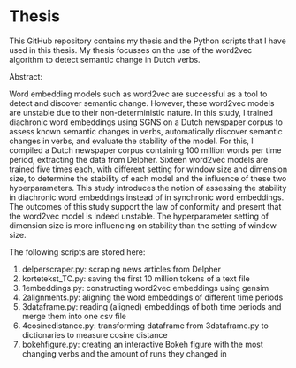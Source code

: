 # Thesis

This GitHub repository contains my thesis and the Python scripts that I have used in this thesis. My thesis focusses on the use of the word2vec algorithm to detect semantic change in Dutch verbs.

Abstract:

Word embedding models such as word2vec are successful as a tool to detect and discover semantic change. However, these word2vec models are unstable due to their non-deterministic nature. In this study, I trained diachronic word embeddings using SGNS on a Dutch newspaper corpus to assess known semantic changes in verbs, automatically discover semantic changes in verbs, and evaluate the stability of the model. For this, I compiled a Dutch newspaper corpus containing 100 million words per time period, extracting the data from Delpher. Sixteen word2vec models are trained five times each, with different setting for window size and dimension size, to determine the stability of each model and the influence of these two hyperparameters. This study introduces the notion of assessing the stability in diachronic word embeddings instead of in synchronic word embeddings. The outcomes of this study support the law of conformity and present that the word2vec model is indeed unstable. The hyperparameter setting of dimension size is more influencing on stability than the setting of window size.

The following scripts are stored here:
1. delperscraper.py: scraping news articles from Delpher
2. kortetekst_TC.py: saving the first 10 million tokens of a text file
3. 1embeddings.py: constructing word2vec embeddings using gensim
4. 2alignments.py: aligning the word embeddings of different time periods
5. 3dataframe.py: reading (aligned) embeddings of both time periods and merge them into one csv file
6. 4cosinedistance.py: transforming dataframe from 3dataframe.py to dictionaries to measure cosine distance
7. bokehfigure.py: creating an interactive Bokeh figure with the most changing verbs and the amount of runs they changed in
